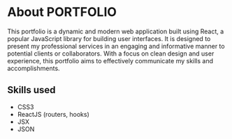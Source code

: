 # About PORTFOLIO
This portfolio is a dynamic and modern web application built using React, a popular JavaScript library for building user interfaces. It is designed to present my professional services in an engaging and informative manner to potential clients or collaborators. With a focus on clean design and user experience, this portfolio aims to effectively communicate my skills and accomplishments.

## Skills used
- CSS3
- ReactJS (routers, hooks)
- JSX
- JSON
